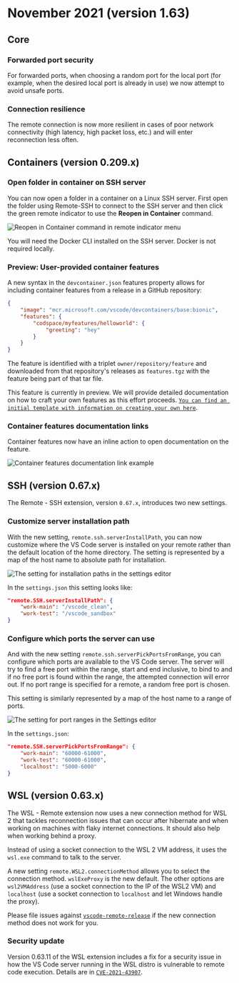 # November 2021 (version 1.63)

## Core

### Forwarded port security

For forwarded ports, when choosing a random port for the local port (for
example, when the desired local port is already in use) we now attempt to avoid
unsafe ports.

### Connection resilience

The remote connection is now more resilient in cases of poor network
connectivity (high latency, high packet loss, etc.) and will enter reconnection
less often.

## Containers (version 0.209.x)

### Open folder in container on SSH server

You can now open a folder in a container on a Linux SSH server. First open the
folder using Remote-SSH to connect to the SSH server and then click the green
remote indicator to use the **Reopen in Container** command.

![`Reopen in Container command in remote indicator menu`](images/1_63/reopen-in-container-from-ssh.png)

You will need the Docker CLI installed on the SSH server. Docker is not required
locally.

### Preview: User-provided container features

A new syntax in the `devcontainer.json` features property allows for including
container features from a release in a GitHub repository:

```json
{
	"image": "mcr.microsoft.com/vscode/devcontainers/base:bionic",
	"features": {
		"codspace/myfeatures/helloworld": {
			"greeting": "hey"
		}
	}
}
```

The feature is identified with a triplet `owner/repository/feature` and
downloaded from that repository's releases as `features.tgz` with the feature
being part of that tar file.

This feature is currently in preview. We will provide detailed documentation on
how to craft your own features as this effort proceeds.
[`You can find an initial template with information on creating your own here`](HTTPS://github.com/microsoft/dev-container-features-template).

### Container features documentation links

Container features now have an inline action to open documentation on the
feature.

![`Container features documentation link example`](images/1_63/container-features-documentation-links.png)

## SSH (version 0.67.x)

The Remote - SSH extension, version `0.67.x`, introduces two new settings.

### Customize server installation path

With the new setting, `remote.ssh.serverInstallPath`, you can now customize
where the VS Code server is installed on your remote rather than the default
location of the home directory. The setting is represented by a map of the host
name to absolute path for installation.

![`The setting for installation paths in the settings editor`](images/1_63/ssh-server-path-setting.png)

In the `settings.json` this setting looks like:

```json
"remote.SSH.serverInstallPath": {
    "work-main": "/vscode_clean",
    "work-test": "/vscode_sandbox"
}
```

### Configure which ports the server can use

And with the new setting `remote.ssh.serverPickPortsFromRange`, you can
configure which ports are available to the VS Code server. The server will try
to find a free port within the range, start and end inclusive, to bind to and if
no free port is found within the range, the attempted connection will error out.
If no port range is specified for a remote, a random free port is chosen.

This setting is similarly represented by a map of the host name to a range of
ports.

![`The setting for port ranges in the Settings editor`](images/1_63/ssh-port-range-setting.png)

In the `settings.json`:

```json
"remote.SSH.serverPickPortsFromRange": {
    "work-main": "60000-61000",
    "work-test": "60000-61000",
    "localhost": "5000-6000"
}
```

## WSL (version 0.63.x)

The WSL - Remote extension now uses a new connection method for WSL 2 that
tackles reconnection issues that can occur after hibernate and when working on
machines with flaky internet connections. It should also help when working
behind a proxy.

Instead of using a socket connection to the WSL 2 VM address, it uses the
`wsl.exe` command to talk to the server.

A new setting `remote.WSL2.connectionMethod` allows you to select the connection
method. `wslExeProxy` is the new default. The other options are `wsl2VMAddress`
(use a socket connection to the IP of the WSL2 VM) and `localhost` (use a socket
connection to `localhost` and let Windows handle the proxy).

Please file issues against
[`vscode-remote-release`](HTTPS://github.com/microsoft/vscode-remote-release/issues)
if the new connection method does not work for you.

### Security update

Version 0.63.11 of the WSL extension includes a fix for a security issue in how
the VS Code server running in the WSL distro is vulnerable to remote code
execution. Details are in
[`CVE-2021-43907`](HTTPS://msrc.microsoft.com/update-guide/vulnerability/CVE-2021-43907).
